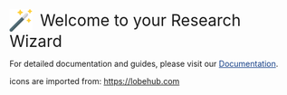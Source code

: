 <p>
  <img src="assets/icons/png/rwiz.png" alt="Research Wizard Logo" width="40" style="vertical-align: middle; margin-right: 10px;"/>
  <span style="font-size:2em; vertical-align: middle;">Welcome to your Research Wizard</span>
</p>
<p>
  For detailed documentation and guides, please visit our <a href="https://alaaet.github.io/research_wizard/" style="color: #133E87; text-decoration: underline;">Documentation</a>.
</p>


icons are imported from: https://lobehub.com